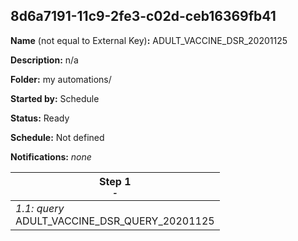 ## 8d6a7191-11c9-2fe3-c02d-ceb16369fb41

**Name** (not equal to External Key)**:** ADULT_VACCINE_DSR_20201125

**Description:** n/a

**Folder:** my automations/

**Started by:** Schedule

**Status:** Ready

**Schedule:** Not defined

**Notifications:** _none_


| Step 1<br>_<small>-</small>_ |
| --- |
| _1.1: query_<br>ADULT_VACCINE_DSR_QUERY_20201125 |
